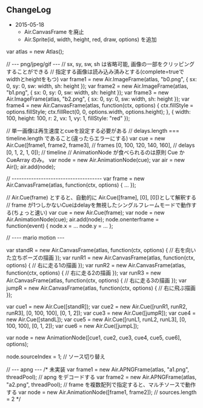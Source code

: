 ## ChangeLog
- 2015-05-18
    - Air.CanvasFrame を廃止
    - Air.Sprite(id, width, height, red, draw, options) を追加


var atlas = new Atlas();

// --- png/jpeg/gif ---
// sx, sy, sw, sh は省略可能, 画像の一部をクリッピングすることができる
// 指定する画像は読み込み済みとする(complete=trueでwidthとheightをもつ)
var frame1 = new Air.ImageFrame(atlas, "b0.png",  { sx: 0, sy: 0, sw: width, sh: height });
var frame2 = new Air.ImageFrame(atlas, "b1.png",  { sx: 0, sy: 0, sw: width, sh: height });
var frame3 = new Air.ImageFrame(atlas, "b2.png",  { sx: 0, sy: 0, sw: width, sh: height });
var frame4 = new Air.CanvasFrame(atlas, function(ctx, options) {
                                    ctx.fillStyle = options.fillStyle;
                                    ctx.fillRect(0, 0, options.width, options.height);
                                }, { width: 100, height: 100, r: 2, vx: 1, vy: 1, fillStyle: "red" });

// 単一画像は再生速度とcueを設定する必要がある
// delays.length === timeline.length であること(違ったらエラーにする)
var cue = new Air.Cue([frame1, frame2, frame3], // frames
                       [0, 100, 120, 140, 160],  // delays
                       [0, 1, 2, 1, 0]);         // timeline
// AnimationNode が食べられるのは原則 Cue か CueArray のみ。
var node = new Air.AnimationNode(cue);
var air = new Air();
air.add(node);

// -------------------------------------
var frame = new Air.CanvasFrame(atlas, function(ctx, options) { ... });


// Air.Cue(frame) とすると、自動的に Air.Cue([frame], [0], [0])として解釈する
// frame が1つしかないCueはdelayを無視したシングルフレームモードで動作する(ちょっと速い)
var cue = new Air.Cue(frame);
var node = new Air.AnimationNode(cue);
air.add(node);
node.onenterframe = function(event) {
    node.x = ...
    node.y = ...
};

// ---- mario motion ---

var standR = new Air.CanvasFrame(atlas, function(ctx, options) {
        // 右を向いた立ちポーズの描画
    });
var runR1 = new Air.CanvasFrame(atlas, function(ctx, options) {
        // 右に走る1の描画
    });
var runR2 = new Air.CanvasFrame(atlas, function(ctx, options) {
        // 右に走る2の描画
    });
var runR3 = new Air.CanvasFrame(atlas, function(ctx, options) {
        // 右に走る3の描画
    });
var jumpR = new Air.CanvasFrame(atlas, function(ctx, options) {
        // 右に飛ぶ描画
    });

var cue1 =  new Air.Cue([standR]);
var cue2 =  new Air.Cue([runR1, runR2, runR3], [0, 100, 100], [0, 1, 2]);
var cue3 =  new Air.Cue([jumpR]);
var cue4 =  new Air.Cue([standL]);
var cue5 =  new Air.Cue([runL1, runL2, runL3], [0, 100, 100], [0, 1, 2]);
var cue6 =  new Air.Cue([jumpL]);

var node = new AnimationNode([cue1, cue2, cue3, cue4, cue5, cue6], options);

node.sourceIndex = 1; // ソース切り替え

// --- apng ---
/* 未実装
var frame1 = new Air.APNGFrame(atlas, "a1.png", threadPool); // apng をデコードする
var frame2 = new Air.APNGFrame(atlas, "a2.png", threadPool);
// frame を複数配列で指定すると、マルチソースで動作する
var node   = new Air.AnimationNode([frame1, frame2]); // sources.length = 2
 */


